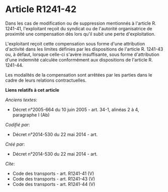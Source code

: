 # Article R1241-42

Dans les cas de modification ou de suppression mentionnés à l'article R. 1241-41, l'exploitant reçoit du syndicat ou de
l'autorité organisatrice de proximité une compensation dès lors qu'il subit une perte d'exploitation. 

L'exploitant reçoit cette compensation sous forme d'une attribution d'activité dans les limites définies par les dispositions
de l'article R. 1241-43 ou, à défaut, lorsque celle-ci s'avère insuffisante, sous forme d'attribution d'une indemnité
calculée conformément aux dispositions de l'article R. 1241-44.

Les modalités de la compensation sont arrêtées par les parties dans le cadre de leurs relations contractuelles.

**Liens relatifs à cet article**

_Anciens textes_:

  - Décret n°2005-664 du 10 juin 2005 - art. 34-1, alinéas 2 à 4, paragraphe I (Ab)

_Codifié par_:

  - Décret n°2014-530 du 22 mai 2014 - art.

_Créé par_:

  - Décret n°2014-530 du 22 mai 2014 - art.

_Cite_:

  - Code des transports - art. R1241-41 (V)
  - Code des transports - art. R1241-43 (V)
  - Code des transports - art. R1241-44 (V)
